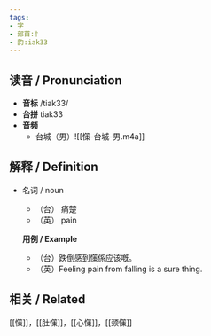 ```yaml
---
tags:
- 字
- 部首:忄
- 韵:iak33
---
```


## __读音__ / Pronunciation

- __音标__ /tiak33/
- __台拼__ tiak33
- __音频__
	- 台城（男）![[憡-台城-男.m4a]]

## 解释 / Definition

- 名词 / noun
	- （台） 痛楚
	- （英） pain

	**用例 / Example** 
	- （台）跌倒感到憡係应该嘅。
	- （英）Feeling pain from falling is a sure thing.

## 相关 / Related

[[憡]]，[[肚憡]]，[[心憡]]，[[颈憡]]
